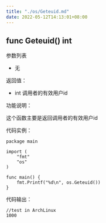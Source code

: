 ```yaml
---
title: "./os/Geteuid.md"
date: 2022-05-12T14:13:01+08:00
---
```

## func Geteuid() int

参数列表

- 无

返回值：

- int 调用者的有效用户id

功能说明：

这个函数主要是返回调用者的有效用户id

代码实例：

    package main

    import (
        "fmt"
        "os"
    )

    func main() {
        fmt.Printf("%d\n", os.Geteuid())
    }

代码输出：

    //test in ArchLinux
    1000
